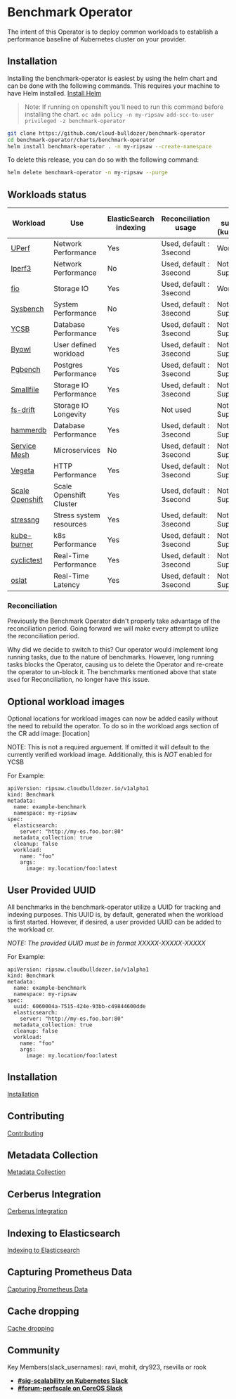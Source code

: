 # Benchmark Operator

The intent of this Operator is to deploy common workloads to establish
a performance baseline of Kubernetes cluster on your provider.

## Installation

Installing the benchmark-operator is easiest by using the helm chart and can be done with the following commands. This requires 
your machine to have Helm installed. [Install Helm](https://helm.sh/docs/intro/install/)

> Note: If running on openshift you'll need to run this command before installing the chart. `oc adm policy -n my-ripsaw add-scc-to-user privileged -z benchmark-operator`



```bash
git clone https://github.com/cloud-bulldozer/benchmark-operator
cd benchmark-operator/charts/benchmark-operator
helm install benchmark-operator . -n my-ripsaw --create-namespace
```

To delete this release, you can do so with the following command:

```bash
helm delete benchmark-operator -n my-ripsaw --purge
```



## Workloads status

| Workload                       | Use                    | ElasticSearch indexing  | Reconciliation usage       | VM support (kubevirt) | Kata Containers |
| ------------------------------ | ---------------------- | ------------------ | -------------------------- | --------------------- | --------------- |
| [UPerf](docs/uperf.md)         | Network Performance    | Yes                |  Used, default : 3second  | Working                | Working         |
| [Iperf3](docs/iperf.md)       | Network Performance     | No                 |  Used, default : 3second  | Not Supported          | Preview         |
| [fio](docs/fio_distributed.md) | Storage IO             | Yes                |  Used, default : 3second  | Working                | Working         |
| [Sysbench](docs/sysbench.md)   | System Performance     | No                 |  Used, default : 3second  | Not Supported          | Preview         |
| [YCSB](docs/ycsb.md)           | Database Performance   | Yes            |  Used, default : 3second  | Not Supported          | Preview         |
| [Byowl](docs/byowl.md)         | User defined workload  | Yes            |  Used, default : 3second  | Not Supported          | Preview         |
| [Pgbench](docs/pgbench.md)     | Postgres Performance   | Yes            |  Used, default : 3second  | Not Supported          | Preview         |
| [Smallfile](docs/smallfile.md) | Storage IO Performance | Yes            |  Used, default : 3second  | Not Supported          | Preview         |
| [fs-drift](docs/fs-drift.md)   | Storage IO Longevity   | Yes            |  Not used                 | Not Supported          | Preview         |
| [hammerdb](docs/hammerdb.md)   | Database Performance   | Yes            |  Used, default : 3second  | Not Supported          | Preview         |
| [Service Mesh](docs/servicemesh.md) | Microservices     | No            |  Used, default : 3second   | Not Supported         | Preview         |
| [Vegeta](docs/vegeta.md)       | HTTP Performance       | Yes            |  Used, default : 3second  | Not Supported          | Preview         |
| [Scale Openshift](docs/scale_openshift.md) | Scale Openshift Cluster       | Yes            |  Used, default : 3second  | Not Supported         | Preview        |
| [stressng](docs/stressng.md)   | Stress system resources | Yes            |  Used, default: 3second  | Not Supported         | Preview        |
| [kube-burner](docs/kube-burner.md)  | k8s Performance   | Yes            |  Used, default : 3second  | Not Supported          | Preview         |
| [cyclictest](docs/cyclictest.md)  | Real-Time Performance   | Yes       |  Used, default : 3second  | Not Supported          | Preview         |
| [oslat](docs/oslat.md)         | Real-Time Latency      | Yes           |  Used, default : 3second   | Not Supported          | Preview         |


### Reconciliation

Previously the Benchmark Operator didn't properly take advantage of the reconciliation period. Going forward
we will make every attempt to utilize the reconciliation period.

Why did we decide to switch to this? Our operator would implement long running tasks, due to the nature of benchmarks.
However, long running tasks blocks the Operator, causing us to delete the Operator and re-create the operator to
un-block it. The benchmarks mentioned above that state `Used` for Reconciliation, no longer have this issue.

## Optional workload images
Optional locations for workload images can now be added easily without the need to rebuild the operator.
To do so in the workload args section of the CR add image: [location]

NOTE: This is not a required arguement. If omitted it will default to the currently verified workload image.
Additionally, this is *NOT* enabled for YCSB

For Example:

```
apiVersion: ripsaw.cloudbulldozer.io/v1alpha1
kind: Benchmark
metadata:
  name: example-benchmark
  namespace: my-ripsaw
spec:
  elasticsearch:
    server: "http://my-es.foo.bar:80"
  metadata_collection: true
  cleanup: false
  workload:
    name: "foo"
    args:
      image: my.location/foo:latest
```

## User Provided UUID
All benchmarks in the benchmark-operator utilize a UUID for tracking and indexing purposes. This UUID is,
by default, generated when the workload is first started. However, if desired, a user provided UUID can
be added to the workload cr.

*NOTE: The provided UUID must be in format XXXXX-XXXXX-XXXXX*

For Example:
```
apiVersion: ripsaw.cloudbulldozer.io/v1alpha1
kind: Benchmark
metadata:
  name: example-benchmark
  namespace: my-ripsaw
spec:
  uuid: 6060004a-7515-424e-93bb-c49844600dde
  elasticsearch:
    server: "http://my-es.foo.bar:80"
  metadata_collection: true
  cleanup: false
  workload:
    name: "foo"
    args:
      image: my.location/foo:latest
```

## Installation
[Installation](docs/installation.md)

## Contributing
[Contributing](CONTRIBUTE.md)

## Metadata Collection
[Metadata Collection](docs/metadata.md)

## Cerberus Integration
[Cerberus Integration](docs/cerberus.md)

## Indexing to Elasticsearch
[Indexing to Elasticsearch](docs/elastic.md)

## Capturing Prometheus Data
[Capturing Prometheus Data](docs/prometheus.md)

## Cache dropping
[Cache dropping](docs/cache_dropping.md)

## Community
Key Members(slack_usernames): ravi, mohit, dry923, rsevilla or rook
* [**#sig-scalability on Kubernetes Slack**](https://kubernetes.slack.com)
* [**#forum-perfscale on CoreOS Slack**](https://coreos.slack.com)
